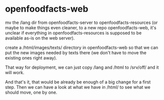 # openfoodfacts-web


mv the /lang dir from openfoodfacts-server to openfoodfacts-resources (or maybe to make things even cleaner, to a new repo openfoodfacts-web, it's unclear if everything in openfoodfacts-resources is supposed to be available as-is on the web server).

create a /html/images/texts/ directory in openfoodfacts-web so that we can put the new images needed by texts there (we don't have to move the existing ones right away).

That way for deployment, we can just copy /lang and /html to /srv/off/ and it will work.

And that's it, that would be already be enough of a big change for a first step. Then we can have a look at what we have in /html/ to see what we should move, one by one.
